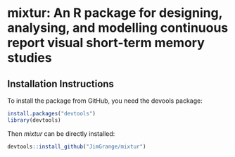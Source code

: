mixtur: An R package for designing, analysing, and modelling continuous report visual short-term memory studies
===============================================================================================================

Installation Instructions
-------------------------

To install the package from GitHub, you need the devools package:

``` r
install.packages("devtools")
library(devtools)
```

Then *mixtur* can be directly installed:

``` r
devtools::install_github("JimGrange/mixtur")
```
